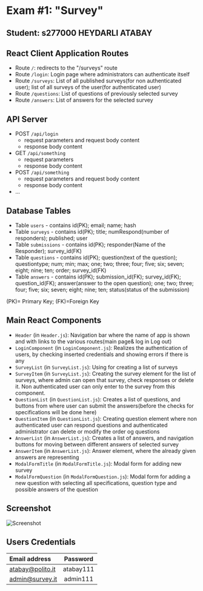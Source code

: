 # Exam #1: "Survey"

## Student: s277000 HEYDARLI ATABAY

## React Client Application Routes

- Route `/`: redirects to the "/surveys" route
- Route `/login`: Login page where administrators can authenticate itself
- Route `/surveys`: List of all published surveys(for non authenticated user); list of all surveys of the user(for authenticated user)
- Route `/questions`: List of questions of previously selected survey
- Route `/answers`: List of answers for the selected survey

## API Server

- POST `/api/login`
  - request parameters and request body content
  - response body content
- GET `/api/something`
  - request parameters
  - response body content
- POST `/api/something`
  - request parameters and request body content
  - response body content
- ...

## Database Tables

- Table `users` - contains id(PK); email; name; hash
- Table `surveys` - contains id(PK); title; numRespond(number of responders); published; user
- Table `submissions` - contains id(PK); responder(Name of the Responder); survey_id(FK)
- Table `questions` - contains id(PK); question(text of the question); questiontype; num; min; max; one; two; three; four; five; six; seven; eight; nine; ten; order; survey_id(FK)
- Table `answers` - contains id(PK); submission_id(FK); survey_id(FK); question_id(FK); answer(answer to the open question); one; two; three; four; five; six; seven; eight; nine; ten; status(status of the submission)

(PK)= Primary Key; (FK)=Foreign Key

## Main React Components

- `Header` (in `Header.js`): Navigation bar where the name of app is shown and with links to the various routes(main page& log in Log out)
- `LoginComponent` (in `LoginComponent.js`): Realizes the authentication of users, by checking inserted credentials and showing errors if there is any
- `SurveyList` (in `SurveyList.js`): Using for creating a list of surveys
- `SurveyItem` (in `SurveyList.js`): Creating the survey element for the list of surveys, where admin can open that survey, check responses or delete it. Non authenticated user can only enter to the survey from this component.
- `QuestionList` (in `QuestionList.js`): Creates a list of questions, and buttons from where user can submit the answers(before the checks for specifications will be done here)
- `QuestionItem` (in `QuestionList.js`): Creating question element where non authenticated user can respond questions and authenticated administrator can delete or modify the order og questions
- `AnswerList` (in `AnswerList.js`): Creates a list of answers, and navigation buttons for moving between different answers of selected survey
- `AnswerItem` (in `AnswerList.js`): Answer element, where the already given answers are representing
- `ModalFormTitle` (in `ModalFormTitle.js`): Modal form for adding new survey
- `ModalFormQuestion` (in `ModalFormQuestion.js`): Modal form for adding a new question with selecting all specifications, question type and possible answers of the question

## Screenshot

![Screenshot](./img/screenshot.jpg)

## Users Credentials

| Email address    | Password  |
| :--------------- | :-------: |
| atabay@polito.it | atabay111 |
| admin@survey.it  | admin111  |
